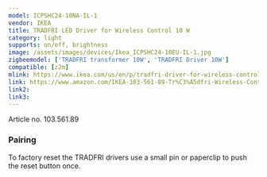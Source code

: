 ```yaml
---
model: ICPSHC24-10NA-IL-1
vendor: IKEA
title: TRADFRI LED Driver for Wireless Control 10 W
category: light
supports: on/off, brightness
image: /assets/images/devices/Ikea_ICPSHC24-10EU-IL-1.jpg
zigbeemodel: ['TRADFRI transformer 10W', 'TRADFRI Driver 10W']
compatible: [z2m]
mlink: https://www.ikea.com/us/en/p/tradfri-driver-for-wireless-control-gray-10356189/
link: https://www.amazon.com/IKEA-103-561-89-Tr%C3%A5dfri-Wireless-Control/dp/B07KM28NR3
link2: 
link3: 
---
```

Article no. 103.561.89

### Pairing
To factory reset the TRADFRI drivers use a small pin or paperclip to push the reset button once.




